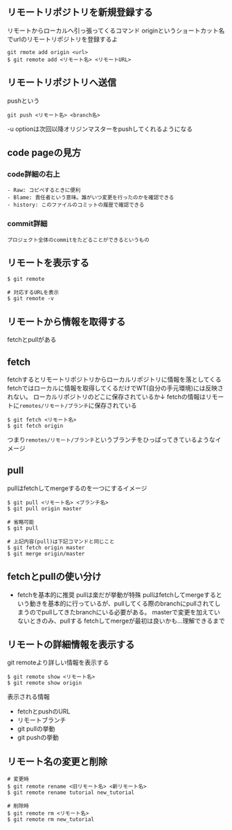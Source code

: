 ## リモートリポジトリを新規登録する
リモートからローカルへ引っ張ってくるコマンド
originというショートカット名でurlのリモートリポジトリを登録するよ
```
git rmote add origin <url>
$ git remote add <リモート名> <リモートURL>
```

## リモートリポジトリへ送信
pushという
```
git push <リモート名> <branch名>
```

-u optionは次回以降オリジンマスターをpushしてくれるようになる


## code pageの見方
### code詳細の右上
    - Raw: コピペするときに便利
    - Blame: 責任者という意味。誰がいつ変更を行ったのかを確認できる
    - history: このファイルのコミットの履歴で確認できる
### commit詳細
    プロジェクト全体のcommitをたどることができるというもの

## リモートを表示する
```
$ git remote

# 対応するURLを表示
$ git remote -v
```

## リモートから情報を取得する
fetchとpullがある

## fetch
fetchするとリモートリポジトリからローカルリポジトリに情報を落としてくる
fetchではローカルに情報を取得してくるだけでWT(自分の手元環境)には反映されない。
ローカルリポジトリのどこに保存されているか↓
fetchの情報はリモートに`remotes/リモート/ブランチ`に保存されている
```
$ git fetch <リモート名>
$ git fetch origin
```
つまり`remotes/リモート/ブランチ`というブランチをひっぱってきているようなイメージ

## pull
pullはfetchしてmergeするのを一つにするイメージ
```
$ git pull <リモート名> <ブランチ名>
$ git pull origin master

# 省略可能
$ git pull

# 上記内容(pull)は下記コマンドと同じこと
$ git fetch origin master
$ git merge origin/master
```

## fetchとpullの使い分け
- fetchを基本的に推奨
pullは楽だが挙動が特殊
pullはfetchしてmergeするという動きを基本的に行っているが、pullしてくる際のbranchにpullされてしまうのでpullしてきたbranchにいる必要がある。
masterで変更を加えていないときのみ、pullする
fetchしてmergeが最初は良いかも…理解できるまで

## リモートの詳細情報を表示する
git remoteより詳しい情報を表示する
```
$ git remote show <リモート名>
$ git remote show origin
```
表示される情報
- fetchとpushのURL
- リモートブランチ
- git pullの挙動
- git pushの挙動

## リモート名の変更と削除
```
# 変更時
$ git remote rename <旧リモート名> <新リモート名>
$ git remote rename tutorial new_tutorial
```

```
# 削除時
$ git remote rm <リモート名>
$ git remote rm new_tutorial
```
